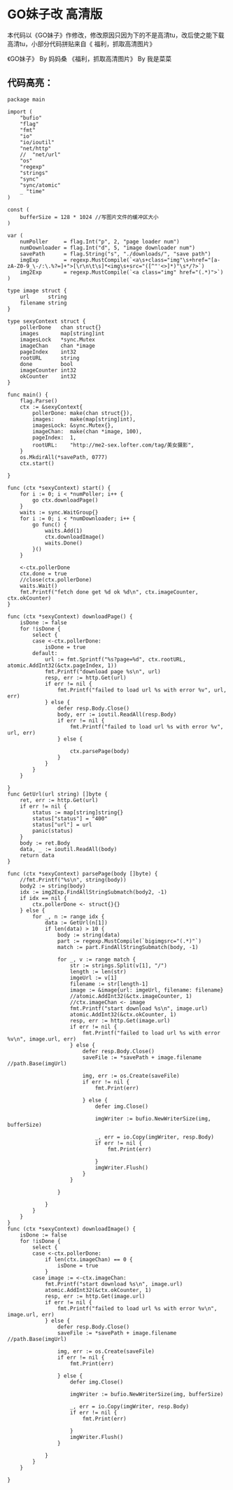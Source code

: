 GO妹子改 高清版
===

本代码以《GO妹子》作修改，修改原因只因为下的不是高清tu，改后使之能下载高清tu，小部分代码拼贴来自《 福利，抓取高清图片》

《GO妹子》  By  妈妈桑 
 《福利，抓取高清图片》  By  我是菜菜 
 
 ## 代码高亮： ##
	package main
 
	import (
		"bufio"
		"flag"
		"fmt"
		"io"
		"io/ioutil"
		"net/http"
		//  "net/url"
		"os"
		"regexp"
		"strings"
		"sync"
		"sync/atomic"
		_ "time"
	)
	 
	const (
		bufferSize = 128 * 1024 //写图片文件的缓冲区大小
	)
	 
	var (
		numPoller     = flag.Int("p", 2, "page loader num")
		numDownloader = flag.Int("d", 5, "image downloader num")
		savePath      = flag.String("s", "./downloads/", "save path")
		imgExp        = regexp.MustCompile(`<a\s+class="img"\s+href="[a-zA-Z0-9_\-/:\.%?=]+">[\r\n\t\s]*<img\s+src="([^"'<>]*)"\s*/?>`)
		img2Exp       = regexp.MustCompile(`<a class="img" href="(.*)">`)
	)
	 
	type image struct {
		url      string
		filename string
	}
	 
	type sexyContext struct {
		pollerDone   chan struct{}
		images       map[string]int
		imagesLock   *sync.Mutex
		imageChan    chan *image
		pageIndex    int32
		rootURL      string
		done         bool
		imageCounter int32
		okCounter    int32
	}
	 
	func main() {
		flag.Parse()
		ctx := &sexyContext{
			pollerDone: make(chan struct{}),
			images:     make(map[string]int),
			imagesLock: &sync.Mutex{},
			imageChan:  make(chan *image, 100),
			pageIndex:  1,
			rootURL:    "http://me2-sex.lofter.com/tag/美女摄影",
		}
		os.MkdirAll(*savePath, 0777)
		ctx.start()
	 
	}
	 
	func (ctx *sexyContext) start() {
		for i := 0; i < *numPoller; i++ {
			go ctx.downloadPage()
		}
		waits := sync.WaitGroup{}
		for i := 0; i < *numDownloader; i++ {
			go func() {
				waits.Add(1)
				ctx.downloadImage()
				waits.Done()
			}()
		}
	 
		<-ctx.pollerDone
		ctx.done = true
		//close(ctx.pollerDone)
		waits.Wait()
		fmt.Printf("fetch done get %d ok %d\n", ctx.imageCounter, ctx.okCounter)
	}
	 
	func (ctx *sexyContext) downloadPage() {
		isDone := false
		for !isDone {
			select {
			case <-ctx.pollerDone:
				isDone = true
			default:
				url := fmt.Sprintf("%s?page=%d", ctx.rootURL, atomic.AddInt32(&ctx.pageIndex, 1))
				fmt.Printf("download page %s\n", url)
				resp, err := http.Get(url)
				if err != nil {
					fmt.Printf("failed to load url %s with error %v", url, err)
				} else {
					defer resp.Body.Close()
					body, err := ioutil.ReadAll(resp.Body)
					if err != nil {
						fmt.Printf("failed to load url %s with error %v", url, err)
					} else {
	 
						ctx.parsePage(body)
					}
				}
			}
		}
	 
	}
	func GetUrl(url string) []byte {
		ret, err := http.Get(url)
		if err != nil {
			status := map[string]string{}
			status["status"] = "400"
			status["url"] = url
			panic(status)
		}
		body := ret.Body
		data, _ := ioutil.ReadAll(body)
		return data
	}
	 
	func (ctx *sexyContext) parsePage(body []byte) {
		//fmt.Printf("%s\n", string(body))
		body2 := string(body)
		idx := img2Exp.FindAllStringSubmatch(body2, -1)
		if idx == nil {
			ctx.pollerDone <- struct{}{}
		} else {
			for _, n := range idx {
				data := GetUrl(n[1])
				if len(data) > 10 {
					body := string(data)
					part := regexp.MustCompile(`bigimgsrc="(.*)"`)
					match := part.FindAllStringSubmatch(body, -1)
	 
					for _, v := range match {
						str := strings.Split(v[1], "/")
						length := len(str)
						imgeUrl := v[1]
						filename := str[length-1]
						image := &image{url: imgeUrl, filename: filename}
						//atomic.AddInt32(&ctx.imageCounter, 1)
						//ctx.imageChan <- image
						fmt.Printf("start download %s\n", image.url)
						atomic.AddInt32(&ctx.okCounter, 1)
						resp, err := http.Get(image.url)
						if err != nil {
							fmt.Printf("failed to load url %s with error %v\n", image.url, err)
						} else {
							defer resp.Body.Close()
							saveFile := *savePath + image.filename //path.Base(imgUrl)
	 
							img, err := os.Create(saveFile)
							if err != nil {
								fmt.Print(err)
	 
							} else {
								defer img.Close()
	 
								imgWriter := bufio.NewWriterSize(img, bufferSize)
	 
								_, err = io.Copy(imgWriter, resp.Body)
								if err != nil {
									fmt.Print(err)
	 
								}
								imgWriter.Flush()
							}
						}
	 
					}
	 
				}
			}
		}
	}
	func (ctx *sexyContext) downloadImage() {
		isDone := false
		for !isDone {
			select {
			case <-ctx.pollerDone:
				if len(ctx.imageChan) == 0 {
					isDone = true
				}
			case image := <-ctx.imageChan:
				fmt.Printf("start download %s\n", image.url)
				atomic.AddInt32(&ctx.okCounter, 1)
				resp, err := http.Get(image.url)
				if err != nil {
					fmt.Printf("failed to load url %s with error %v\n", image.url, err)
				} else {
					defer resp.Body.Close()
					saveFile := *savePath + image.filename //path.Base(imgUrl)
	 
					img, err := os.Create(saveFile)
					if err != nil {
						fmt.Print(err)
	 
					} else {
						defer img.Close()
	 
						imgWriter := bufio.NewWriterSize(img, bufferSize)
	 
						_, err = io.Copy(imgWriter, resp.Body)
						if err != nil {
							fmt.Print(err)
	 
						}
						imgWriter.Flush()
					}
	 
				}
			}
		}
	 
	}